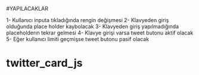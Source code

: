 #YAPILACAKLAR

1- Kullanıcı inputa tıkladığında rengin değişmesi
2- Klavyeden giriş olduğunda place holder kaybolacak
3- Klavyeden giriş yapılmadığında placeholderın tekrar gelmesi
4- Klavye girişi varsa tweet butonu aktif olacak
5- Eğer kullanıcı limiti geçmişse tweet butonu pasif olacak
# twitter_card_js
